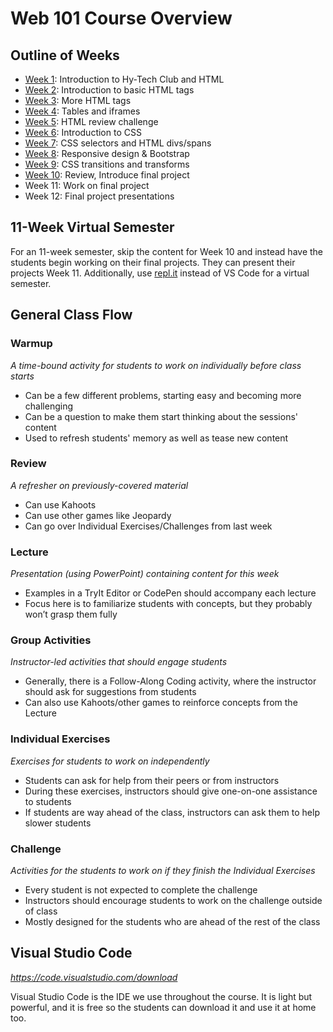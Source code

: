 # Web 101 Course Overview
## Outline of Weeks
- [Week 1](Week01/): Introduction to Hy-Tech Club and HTML
- [Week 2](Week02/): Introduction to basic HTML tags
- [Week 3](Week03/): More HTML tags
- [Week 4](Week04/): Tables and iframes
- [Week 5](Week05/): HTML review challenge
- [Week 6](Week06/): Introduction to CSS
- [Week 7](Week07/): CSS selectors and HTML divs/spans
- [Week 8](Week08/): Responsive design & Bootstrap
- [Week 9](Week09/): CSS transitions and transforms
- [Week 10](Week10/): Review, Introduce final project
- Week 11: Work on final project
- Week 12: Final project presentations

## 11-Week Virtual Semester
For an 11-week semester, skip the content for Week 10 and instead have the students begin working on their final projects. They can present their projects Week 11. Additionally, use [repl.it](https://repl.it) instead of VS Code for a virtual semester.

## General Class Flow
### Warmup
_A time-bound activity for students to work on individually before class starts_

- Can be a few different problems, starting easy and becoming more challenging
- Can be a question to make them start thinking about the sessions' content
- Used to refresh students' memory as well as tease new content

### Review
_A refresher on previously-covered material_

- Can use Kahoots
- Can use other games like Jeopardy
- Can go over Individual Exercises/Challenges from last week

### Lecture
_Presentation (using PowerPoint) containing content for this week_

- Examples in a TryIt Editor or CodePen should accompany each lecture
- Focus here is to familiarize students with concepts, but they probably won’t grasp them fully

### Group Activities
_Instructor-led activities that should engage students_

- Generally, there is a Follow-Along Coding activity, where the instructor should ask for suggestions from students
- Can also use Kahoots/other games to reinforce concepts from the Lecture

### Individual Exercises
_Exercises for students to work on independently_

- Students can ask for help from their peers or from instructors
- During these exercises, instructors should give one-on-one assistance to students
- If students are way ahead of the class, instructors can ask them to help slower students

### Challenge
_Activities for the students to work on if they finish the Individual Exercises_

- Every student is not expected to complete the challenge
- Instructors should encourage students to work on the challenge outside of class
- Mostly designed for the students who are ahead of the rest of the class

## Visual Studio Code
_https://code.visualstudio.com/download_

Visual Studio Code is the IDE we use throughout the course. It is light but powerful, and it is free so the students can download it and use it at home too.